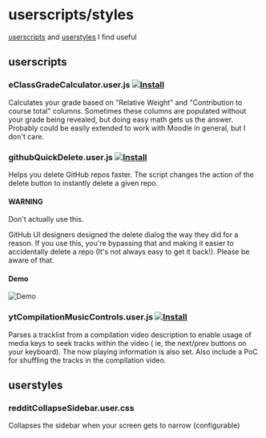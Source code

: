 # userscripts/styles

[userscripts](https://greasyfork.org/en/help/installing-user-scripts)
and [userstyles](https://github.com/openstyles/stylus/wiki/Usercss)  I find useful

## userscripts

### eClassGradeCalculator.user.js [![Install](https://img.shields.io/badge/userscript-install-blue)](https://github.com/Mattwmaster58/userscripts/raw/master/eClassGradeCalculator.user.js)

Calculates your grade based on "Relative Weight" and "Contribution to course total" columns. Sometimes these columns are
populated without your grade being revealed, but doing easy math gets us the answer. Probably could be easily extended
to work with Moodle in general, but I don't care.

### githubQuickDelete.user.js [![Install](https://img.shields.io/badge/userscript-install-blue)](https://github.com/Mattwmaster58/userscripts/raw/master/githubQuickDelete.user.js)

Helps you delete GitHub repos faster. The script changes the action of the delete button to instantly delete a given
repo.

#### WARNING

Don't actually use this.

GitHub UI designers designed the delete dialog the way they did for a reason. If you use this, you're bypassing that and
making it easier to accidentally delete a repo (It's not always easy to get it back!). Please be aware of that.

#### Demo

![Demo](./githubQuickDelete_demo.gif)

### ytCompilationMusicControls.user.js [![Install](https://img.shields.io/badge/userscript-install-blue)](https://github.com/Mattwmaster58/userscripts/raw/master/ytCompilationMusicControls.user.js)

Parses a tracklist from a compilation video description to enable usage of media keys to seek tracks within the video (
ie, the next/prev buttons on your keyboard). The now playing information is also set. Also include a PoC for shuffling
the tracks in the compilation video.

## userstyles

### redditCollapseSidebar.user.css

Collapses the sidebar when your screen gets to narrow (configurable)
